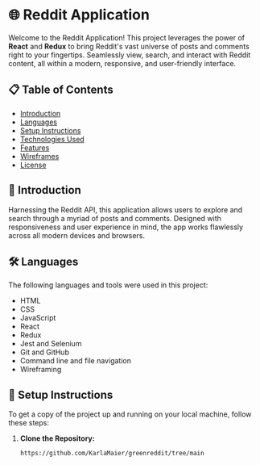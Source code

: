 # 🌐 Reddit Application

Welcome to the Reddit Application! This project leverages the power of **React** and **Redux** to bring Reddit's vast universe of posts and comments right to your fingertips. Seamlessly view, search, and interact with Reddit content, all within a modern, responsive, and user-friendly interface.

## 📋 Table of Contents
- [Introduction](#introduction)
- [Languages](#languages)
- [Setup Instructions](#setup-instructions)
- [Technologies Used](#technologies-used)
- [Features](#features)
- [Wireframes](#wireframes)
- [License](#license)

## 📝 Introduction
Harnessing the Reddit API, this application allows users to explore and search through a myriad of posts and comments. Designed with responsiveness and user experience in mind, the app works flawlessly across all modern devices and browsers.

## 🛠 Languages
The following languages and tools were used in this project:
- HTML
- CSS
- JavaScript
- React
- Redux
- Jest and Selenium
- Git and GitHub
- Command line and file navigation
- Wireframing

## 🚀 Setup Instructions
To get a copy of the project up and running on your local machine, follow these steps:

1. **Clone the Repository:**
   ```sh
   https://github.com/KarlaMaier/greenreddit/tree/main
